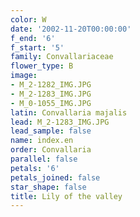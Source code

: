 ```yaml
---
color: W
date: '2002-11-20T00:00:00'
f_end: '6'
f_start: '5'
family: Convallariaceae
flower_type: B
image:
- M_2-1282_IMG.JPG
- M_2-1283_IMG.JPG
- M_0-1055_IMG.JPG
latin: Convallaria majalis
lead: M_2-1283_IMG.JPG
lead_sample: false
name: index.en
order: Convallaria
parallel: false
petals: '6'
petals_joined: false
star_shape: false
title: Lily of the valley
---
```

